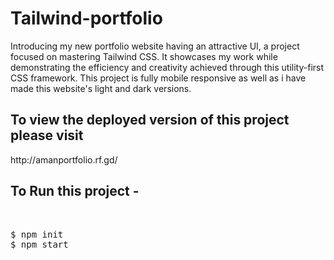 # Tailwind-portfolio
Introducing my new portfolio website having an attractive UI, a project focused on mastering Tailwind CSS. It showcases my work while demonstrating the efficiency and creativity achieved through this utility-first CSS framework.
This project is fully mobile responsive as well as i have made this website's light and dark versions.

<h2>
  To view the deployed version of this project please visit
</h2>
  http://amanportfolio.rf.gd/


<h2>To Run this project - </h2>
<br>
<pre>
$ npm init
$ npm start
</pre>

